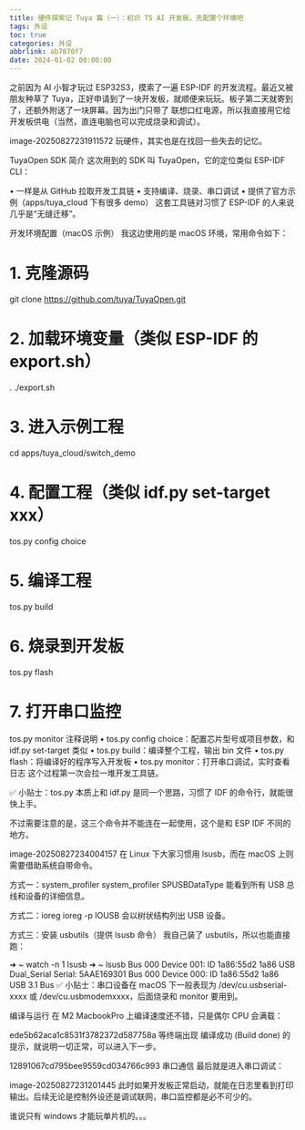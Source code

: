 ```yaml
---
title: 硬件探索记 Tuya 篇（一）：初识 T5 AI 开发板，先配置个环境吧
tags: 外设
toc: true
categories: 外设
abbrlink: ab7870f7
date: 2024-01-02 00:00:00
---
```


之前因为 AI 小智才玩过 ESP32S3，摸索了一遍 ESP-IDF 的开发流程。最近又被朋友种草了 Tuya，正好申请到了一块开发板，就顺便来玩玩。板子第二天就寄到了，还额外附送了一块屏幕。因为出门只带了 联想口红电源，所以我直接用它给开发板供电（当然，直连电脑也可以完成烧录和调试）。

image-20250827231911572
玩硬件，其实也是在找回一些失去的记忆。

TuyaOpen SDK 简介
这次用到的 SDK 叫 TuyaOpen，它的定位类似 ESP-IDF CLI：

• 一样是从 GitHub 拉取开发工具链
• 支持编译、烧录、串口调试
• 提供了官方示例（apps/tuya_cloud 下有很多 demo）
这套工具链对习惯了 ESP-IDF 的人来说几乎是“无缝迁移”。

开发环境配置（macOS 示例）
我这边使用的是 macOS 环境，常用命令如下：

# 1. 克隆源码

git clone https://github.com/tuya/TuyaOpen.git

# 2. 加载环境变量（类似 ESP-IDF 的 export.sh）

. ./export.sh

# 3. 进入示例工程

cd apps/tuya_cloud/switch_demo

# 4. 配置工程（类似 idf.py set-target xxx）

tos.py config choice

# 5. 编译工程

tos.py build

# 6. 烧录到开发板

tos.py flash

# 7. 打开串口监控

tos.py monitor
注释说明
• tos.py config choice：配置芯片型号或项目参数，和 idf.py set-target 类似
• tos.py build：编译整个工程，输出 bin 文件
• tos.py flash：将编译好的程序写入开发板
• tos.py monitor：打开串口调试，实时查看日志
这个过程第一次会拉一堆开发工具链。

✅ 小贴士：tos.py 本质上和 idf.py 是同一个思路，习惯了 IDF 的命令行，就能很快上手。

不过需要注意的是，这三个命令并不能连在一起使用，这个是和 ESP IDF 不同的地方。

image-20250827234004157
在 Linux 下大家习惯用 lsusb，而在 macOS 上则需要借助系统自带命令。

方式一：system_profiler
system_profiler SPUSBDataType
能看到所有 USB 总线和设备的详细信息。

方式二：ioreg
ioreg -p IOUSB
会以树状结构列出 USB 设备。

方式三：安装 usbutils（提供 lsusb 命令）
我自己装了 usbutils，所以也能直接跑：

➜ ~ watch -n 1 lsusb
➜ ~ lsusb
Bus 000 Device 001: ID 1a86:55d2 1a86 USB Dual_Serial Serial: 5AAE169301
Bus 000 Device 000: ID 1a86:55d2 1a86 USB 3.1 Bus
✅ 小贴士：串口设备在 macOS 下一般表现为 /dev/cu.usbserial-xxxx 或 /dev/cu.usbmodemxxxx，后面烧录和 monitor 要用到。

编译与运行
在 M2 MacbookPro 上编译速度还不错，只是偶尔 CPU 会满载：

ede5b62aca1c8531f3782372d587758a
等终端出现 编译成功 (Build done) 的提示，就说明一切正常，可以进入下一步。

12891067cd795bee9559cd034766c993
串口通信
最后就是进入串口调试：

image-20250827231201445
此时如果开发板正常启动，就能在日志里看到打印输出。后续无论是控制外设还是调试联网，串口监控都是必不可少的。

谁说只有 windows 才能玩单片机的。。。
